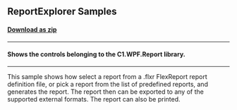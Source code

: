## ReportExplorer Samples
#### [Download as zip](https://grapecity.github.io/DownGit/#/home?url=https://github.com/GrapeCity/ComponentOne-WPF-Samples/tree/master/NET_9/Report/FlexReportExplorer)
____
#### Shows the controls belonging to the C1.WPF.Report library.
____
This sample shows how select a report from a .flxr FlexReport report definition file, or pick a report from the list of predefined reports, and generates the report. 
The report then can be exported to any of the supported external formats. The report can also be printed.
